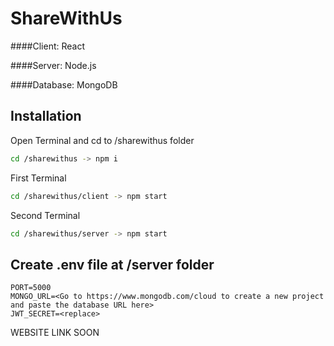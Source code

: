 # ShareWithUs
####Client:
React

####Server:
Node.js

####Database:
MongoDB

## Installation
Open Terminal and cd to /sharewithus folder
```bash
cd /sharewithus -> npm i
```
First Terminal
```bash
cd /sharewithus/client -> npm start
```
Second Terminal
```bash
cd /sharewithus/server -> npm start
```
## Create .env file at /server folder 
```env
PORT=5000
MONGO_URL=<Go to https://www.mongodb.com/cloud to create a new project and paste the database URL here>
JWT_SECRET=<replace>
 ```
 
WEBSITE LINK SOON
